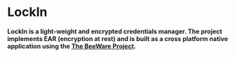 LockIn
======

**LockIn is a light-weight and encrypted credentials manager. The project implements EAR (encryption at rest) and is built as a cross platform native application using the [The BeeWare Project](https://beeware.org/).**



